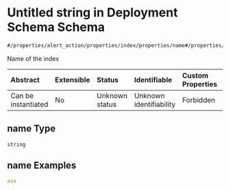 # Untitled string in Deployment Schema Schema

```txt
#/properties/alert_action/properties/index/properties/name#/properties/alert_action/properties/index/properties/name
```

Name of the index

| Abstract            | Extensible | Status         | Identifiable            | Custom Properties | Additional Properties | Access Restrictions | Defined In                                                                       |
| :------------------ | :--------- | :------------- | :---------------------- | :---------------- | :-------------------- | :------------------ | :------------------------------------------------------------------------------- |
| Can be instantiated | No         | Unknown status | Unknown identifiability | Forbidden         | Allowed               | none                | [deployments.spec.json*](../../out/deployments.spec.json "open original schema") |

## name Type

`string`

## name Examples

```yaml
asx

```
